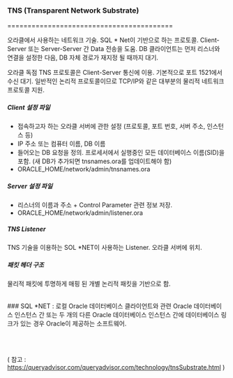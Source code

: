 ### TNS (Transparent Network Substrate)
=========================================

오라클에서 사용하는 네트워크 기술. SQL * Net이 기반으로 하는 프로토콜.
Client-Server 또는 Server-Server 간 Data 전송을 도움.
DB 클라이언트는 먼저 리스너와 연결을 설정한 다음, DB 자체 경로가 재지정 될 때까지 대기.

오라클 독점 TNS 프로토콜은 Client-Server 통신에 이용. 기본적으로 포트 1521에서 수신 대기. 
일반적인 논리적 프로토콜이므로 TCP/IP와 같은 대부분의 물리적 네트워크 프로토콜 지원.


##### Client 설정 파일
- 접속하고자 하는 오라클 서버에 관한 설정 (프로토콜, 포트 번호, 서버 주소, 인스턴스 등)
- IP 주소 또는 컴퓨터 이름, DB 이름
- 들어오는 DB 요청을 정의. 프로세서에서 실행중인 모든 데이터베이스 이름(SID)을 포함.
  (새 DB가 추가되면 tnsnames.ora를 업데이트해야 함)
- ORACLE_HOME/network/admin/tnsnames.ora

##### Server 설정 파일
- 리스너의 이름과 주소 + Control Parameter 관련 정보 저장.
- ORACLE_HOME/network/admin/listener.ora

##### TNS Listener
TNS 기술을 이용하는 SOL *NET이 사용하는 Listener.
오라클 서버에 위치.

##### 패킷 헤더 구조
물리적 패킷에 투명하게 매핑 된 개별 논리적 패킷을 기반으로 함.



<br/>
### SQL *NET
: 로컬 Oracle 데이터베이스 클라이언트와 관련 Oracle 데이터베이스 인스턴스 간 또는 두 개의 다른 Oracle 데이터베이스 인스턴스 간에 데이터베이스 링크가 있는 경우 Oracle이 제공하는 소프트웨어.


<br/><br/>

( 참고 : https://queryadvisor.com/queryadvisor.com/technology/tnsSubstrate.html )
